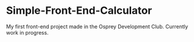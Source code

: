 # Simple-Front-End-Calculator
My first front-end project made in the Osprey Development Club. Currently work in progress.
